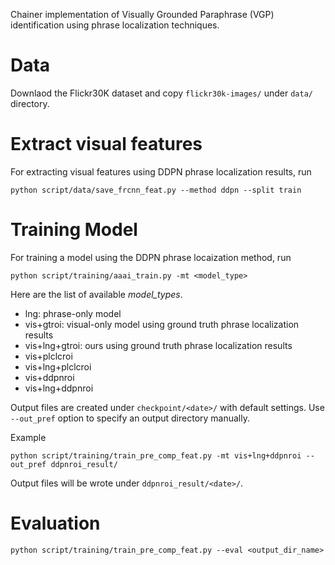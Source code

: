 Chainer implementation of Visually Grounded Paraphrase (VGP) identification using phrase localization techniques.

# Data
Downlaod the Flickr30K dataset and copy `flickr30k-images/` under `data/` directory.

# Extract visual features
For extracting visual features using DDPN phrase localization results, run
```
python script/data/save_frcnn_feat.py --method ddpn --split train
```

# Training Model
For training a model using the DDPN phrase locaization method, run

```
python script/training/aaai_train.py -mt <model_type>
```
Here are the list of available *model_types*.

- lng: phrase-only model
- vis+gtroi: visual-only model using ground truth phrase localization results
- vis+lng+gtroi: ours using ground truth phrase localization results
- vis+plclcroi
- vis+lng+plclcroi
- vis+ddpnroi
- vis+lng+ddpnroi

Output files are created under `checkpoint/<date>/` with default settings.
Use `--out_pref` option to specify an output directory manually.

Example

```
python script/training/train_pre_comp_feat.py -mt vis+lng+ddpnroi --out_pref ddpnroi_result/
```

Output files will be wrote under `ddpnroi_result/<date>/`.

# Evaluation

```
python script/training/train_pre_comp_feat.py --eval <output_dir_name>
```
